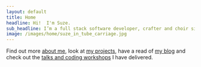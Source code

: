 ```yaml
---
layout: default
title: Home
headline: Hi!  I'm Suze.
sub_headline: I’m a full stack software developer, crafter and choir singer.
image: /images/home/suze_in_tube_carriage.jpg
---
```


Find out more [about me](about), look at [my projects](coding_projects), have a read of [my blog](blog) and check out the [talks and coding workshops](public_speaking) I have delivered.
